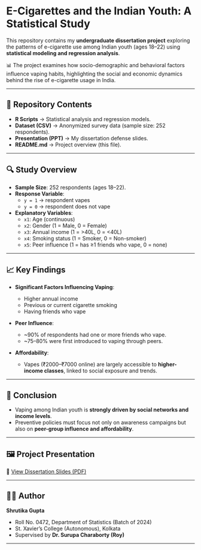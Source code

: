 # E-Cigarettes and the Indian Youth: A Statistical Study

This repository contains my **undergraduate dissertation project** exploring the patterns of e-cigarette use among Indian youth (ages 18–22) using **statistical modeling and regression analysis**.  

📊 The project examines how socio-demographic and behavioral factors influence vaping habits, highlighting the social and economic dynamics behind the rise of e-cigarette usage in India.

---

## 📂 Repository Contents
- **R Scripts** → Statistical analysis and regression models.  
- **Dataset (CSV)** → Anonymized survey data (sample size: 252 respondents).  
- **Presentation (PPT)** → My dissertation defense slides.  
- **README.md** → Project overview (this file).  

---

## 🔍 Study Overview
- **Sample Size**: 252 respondents (ages 18–22).  
- **Response Variable**:  
  - `y = 1` → respondent vapes  
  - `y = 0` → respondent does not vape  
- **Explanatory Variables**:  
  - `x1`: Age (continuous)  
  - `x2`: Gender (1 = Male, 0 = Female)  
  - `x3`: Annual income (1 = >40L, 0 = <40L)  
  - `x4`: Smoking status (1 = Smoker, 0 = Non-smoker)  
  - `x5`: Peer influence (1 = has ≥1 friends who vape, 0 = none)  

---

## 📈 Key Findings
- **Significant Factors Influencing Vaping**:  
  - Higher annual income  
  - Previous or current cigarette smoking  
  - Having friends who vape  

- **Peer Influence**:  
  - ~90% of respondents had one or more friends who vape.  
  - ~75–80% were first introduced to vaping through peers.  

- **Affordability**:  
  - Vapes (₹2000–₹7000 online) are largely accessible to **higher-income classes**, linked to social exposure and trends.  

---

## 🎯 Conclusion
- Vaping among Indian youth is **strongly driven by social networks and income levels**.  
- Preventive policies must focus not only on awareness campaigns but also on **peer-group influence and affordability**.  

---

## 🖼️ Project Presentation
📑 [View Dissertation Slides (PDF)]([docs/ShrutikaGupta-DissertationPPT.pdf](https://github.com/Shrutika217/E-Cigarette-Indian-Youth-Study/blob/main/ShrutikaGupta-DissertationPPT.pdf))  

---

## 👩‍💻 Author
**Shrutika Gupta**  
- Roll No. 0472, Department of Statistics (Batch of 2024) 
- St. Xavier’s College (Autonomous), Kolkata  
- Supervised by **Dr. Surupa Charaborty (Roy)**  

---
